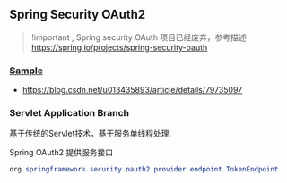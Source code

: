 ## Spring Security OAuth2

> !important , Spring security OAuth 项目已经废弃，参考描述 https://spring.io/projects/spring-security-oauth

### [Sample](https://www.cnblogs.com/fengzheng/p/11724625.html) 

* https://blog.csdn.net/u013435893/article/details/79735097

### Servlet Application Branch

基于传统的Servlet技术，基于服务单线程处理.

Spring OAuth2 提供服务接口

```java
org.springframework.security.oauth2.provider.endpoint.TokenEndpoint	
```

